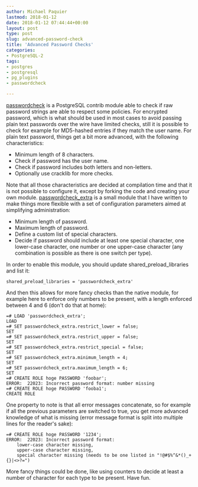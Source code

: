 ```yaml
---
author: Michael Paquier
lastmod: 2018-01-12
date: 2018-01-12 07:44:44+00:00
layout: post
type: post
slug: advanced-password-check
title: 'Advanced Password Checks'
categories:
- PostgreSQL-2
tags:
- postgres
- postgresql
- pg_plugins
- passwordcheck

---
```


[passwordcheck](https://www.postgresql.org/docs/devel/static/passwordcheck.html)
is a PostgreSQL contrib module able to check if raw password strings are
able to respect some policies. For encrypted password, which is what should
be used in most cases to avoid passing plain text passwords over the wire
have limited checks, still it is possible to check for example for MD5-hashed
entries if they match the user name. For plain text password, things get
a bit more advanced, with the following characteristics:

  * Minimum length of 8 characters.
  * Check if password has the user name.
  * Check if password includes both letters and non-letters.
  * Optionally use cracklib for more checks.

Note that all those characteristics are decided at compilation time and that
it is not possible to configure it, except by forking the code and creating
your own module. [passwordcheck_extra](https://github.com/michaelpq/pg_plugins/tree/master/passwordcheck_extra)
is a small module that I have written to make things more flexible with a
set of configuration parameters aimed at simplifying administration:

  * Minimum length of password.
  * Maximum length of password.
  * Define a custom list of special characters.
  * Decide if password should include at least one special character,
  one lower-case character, one number or one upper-case character (any
  combination is possible as there is one switch per type).

In order to enable this module, you should update shared\_preload\_libraries
and list it:

    shared_preload_libraries = 'passwordcheck_extra'

And then this allows for more fancy checks than the native module, for
example here to enforce only numbers to be present, with a length enforced
between 4 and 6 (don't do that at home):

    =# LOAD 'passwordcheck_extra';
    LOAD
    =# SET passwordcheck_extra.restrict_lower = false;
    SET
    =# SET passwordcheck_extra.restrict_upper = false;
    SET
    =# SET passwordcheck_extra.restrict_special = false;
    SET
    =# SET passwordcheck_extra.minimum_length = 4;
    SET
    =# SET passwordcheck_extra.maximum_length = 6;
    SET
    =# CREATE ROLE hoge PASSWORD 'foobar';
    ERROR:  22023: Incorrect password format: number missing
    =# CREATE ROLE hoge PASSWORD 'fooba1';
    CREATE ROLE

One property to note is that all error messages concatenate, so for example
if all the previous parameters are switched to true, you get more advanced
knowledge of what is missing (error message format is split into multiple
lines for the reader's sake):

    =# CREATE ROLE hoge PASSWORD '1234';
    ERROR:  22023: Incorrect password format:
        lower-case character missing,
        upper-case character missing,
        special character missing (needs to be one listed in "!@#$%^&*()_+{}|<>?=")

More fancy things could be done, like using counters to decide at least
a number of character for each type to be present. Have fun.
